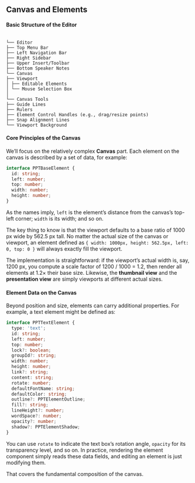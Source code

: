 ## Canvas and Elements

#### Basic Structure of the Editor

```

└── Editor
├── Top Menu Bar
├── Left Navigation Bar
├── Right Sidebar
├── Upper Insert/Toolbar
├── Bottom Speaker Notes
└── Canvas
├── Viewport
│ ├── Editable Elements
│ └── Mouse Selection Box
│
└── Canvas Tools
├── Guide Lines
├── Rulers
├── Element Control Handles (e.g., drag/resize points)
├── Snap Alignment Lines
└── Viewport Background

```

#### Core Principles of the Canvas

We’ll focus on the relatively complex **Canvas** part. Each element on the canvas is described by a set of data, for example:

```typescript
interface PPTBaseElement {
  id: string;
  left: number;
  top: number;
  width: number;
  height: number;
}
```

As the names imply, `left` is the element’s distance from the canvas’s top-left corner; `width` is its width; and so on.

The key thing to know is that the viewport defaults to a base ratio of 1000 px wide by 562.5 px tall. No matter the actual size of the canvas or viewport, an element defined as `{ width: 1000px, height: 562.5px, left: 0, top: 0 }` will always exactly fill the viewport.

The implementation is straightforward: if the viewport’s actual width is, say, 1200 px, you compute a scale factor of 1200 / 1000 = 1.2, then render all elements at 1.2× their base size. Likewise, the **thumbnail view** and the **presentation view** are simply viewports at different actual sizes.

#### Element Data on the Canvas

Beyond position and size, elements can carry additional properties. For example, a text element might be defined as:

```typescript
interface PPTTextElement {
  type: 'text';
  id: string;
  left: number;
  top: number;
  lock?: boolean;
  groupId?: string;
  width: number;
  height: number;
  link?: string;
  content: string;
  rotate: number;
  defaultFontName: string;
  defaultColor: string;
  outline?: PPTElementOutline;
  fill?: string;
  lineHeight?: number;
  wordSpace?: number;
  opacity?: number;
  shadow?: PPTElementShadow;
}
```

You can use `rotate` to indicate the text box’s rotation angle, `opacity` for its transparency level, and so on. In practice, rendering the element component simply reads these data fields, and editing an element is just modifying them.

That covers the fundamental composition of the canvas.
